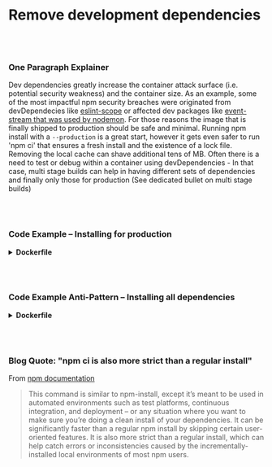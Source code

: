 # Remove development dependencies

<br/><br/>

### One Paragraph Explainer

Dev dependencies greatly increase the container attack surface (i.e. potential security weakness) and the container size. As an example, some of the most impactful npm security breaches were originated from devDependecies like [eslint-scope](https://eslint.org/blog/2018/07/postmortem-for-malicious-package-publishes) or affected dev packages like [event-stream that was used by nodemon](https://snyk.io/blog/a-post-mortem-of-the-malicious-event-stream-backdoor/). For those reasons the image that is finally shipped to production should be safe and minimal. Running npm install with a `--production` is a great start, however it gets even safer to run 'npm ci' that ensures a fresh install and the existence of a lock file. Removing the local cache can shave additional tens of MB. Often there is a need to test or debug within a container using devDependencies - In that case, multi stage builds can help in having different sets of dependencies and finally only those for production (See dedicated bullet on multi stage builds)

<br/><br/>

### Code Example – Installing for production

<details>

<summary><strong>Dockerfile</strong></summary>

```
FROM node:12-slim AS build
WORKDIR /usr/src/app
COPY package.json package-lock.json ./
RUN npm ci --production && npm clean cache --force

# The rest comes here
```

</details>

<br/><br/>

### Code Example Anti-Pattern – Installing all dependencies

<details>

<summary><strong>Dockerfile</strong></summary>

```

FROM node:12-slim AS build
WORKDIR /usr/src/app
COPY package.json package-lock.json ./
# Two mistakes below: Installing dev dependencies, not deleting the cache after npm install
RUN npm install

# The rest comes here
```

</details>

<br/><br/>

### Blog Quote: "npm ci is also more strict than a regular install"

From [npm documentation](https://docs.npmjs.com/cli/ci.html)

> This command is similar to npm-install, except it’s meant to be used in automated environments such as test platforms, continuous integration, and deployment – or any situation where you want to make sure you’re doing a clean install of your dependencies. It can be significantly faster than a regular npm install by skipping certain user-oriented features. It is also more strict than a regular install, which can help catch errors or inconsistencies caused by the incrementally-installed local environments of most npm users.
